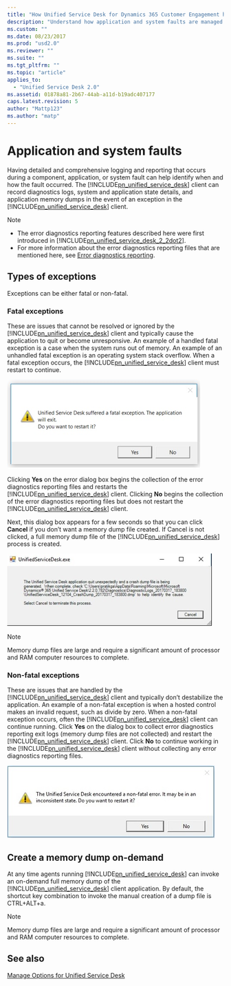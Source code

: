 ```yaml
---
title: "How Unified Service Desk for Dynamics 365 Customer Engagement handles application and system errors | MicrosoftDocs"
description: "Understand how application and system faults are managed in Unifed Service Desk."
ms.custom: ""
ms.date: 08/23/2017
ms.prod: "usd2.0"
ms.reviewer: ""
ms.suite: ""
ms.tgt_pltfrm: ""
ms.topic: "article"
applies_to: 
  - "Unified Service Desk 2.0"
ms.assetid: 01878a81-2b67-44ab-a11d-b19adc407177
caps.latest.revision: 5
author: "Mattp123"
ms.author: "matp"
---
```

# Application and system faults
Having detailed and comprehensive logging and reporting that occurs during a  component, application, or system fault can help identify when and how the fault occurred. The [!INCLUDE[pn_unified_service_desk](../../includes/pn-unified-service-desk.md)] client can record diagnostics logs, system and application state details, and application memory dumps in the event of an exception in the [!INCLUDE[pn_unified_service_desk](../../includes/pn-unified-service-desk.md)] client.  
  
> [!NOTE]
>  -   The error diagnostics reporting features described here were  first introduced in [!INCLUDE[pn_unified_service_desk_2_2dot2](../../includes/pn-unified-service-desk-2-2dot2.md)].  
> -   For more information about the error diagnostics reporting files that are mentioned here, see [Error diagnostics reporting](../../unified-service-desk/admin/configure-client-diagnostic-logging-unified-service-desk.md#exceptionlogging).  
  
 
<a name="typesofexceptions"></a>   
## Types of exceptions  
 Exceptions can be either fatal or non-fatal.  
  
### Fatal exceptions  
 These are issues that cannot be resolved or ignored by the [!INCLUDE[pn_unified_service_desk](../../includes/pn-unified-service-desk.md)] client and typically cause the application to quit or become unresponsive. An example of a handled fatal exception is a case when the system runs out of memory. An example of an unhandled fatal exception is an operating system stack overflow. When a fatal exception occurs, the [!INCLUDE[pn_unified_service_desk](../../includes/pn-unified-service-desk.md)] client must restart to continue.  
  
 ![Unified Service Desk exception dialog](../../unified-service-desk/media/usd-exception-dialog.jpg "Unified Service Desk exception dialog")  
  
 Clicking **Yes** on the error dialog box begins the collection of the error diagnostics reporting files and restarts the [!INCLUDE[pn_unified_service_desk](../../includes/pn-unified-service-desk.md)] client. Clicking **No** begins the collection of the error diagnostics reporting files but does not restart the [!INCLUDE[pn_unified_service_desk](../../includes/pn-unified-service-desk.md)] client.  
  
 Next, this dialog box  appears for a few seconds so that you can click **Cancel** if you don’t want a memory dump file created. If Cancel is not clicked, a full memory dump file of the [!INCLUDE[pn_unified_service_desk](../../includes/pn-unified-service-desk.md)] process is created.  
  
 ![Unified Service Desk dump file collection](../../unified-service-desk/media/usd-dump-file-collection.jpg "Unified Service Desk dump file collection")  
  
> [!NOTE]
>  Memory dump files are large and require a significant amount of processor and RAM computer resources  to complete.  
  
### Non-fatal exceptions  
 These are issues that are handled by the [!INCLUDE[pn_unified_service_desk](../../includes/pn-unified-service-desk.md)] client and typically don’t destabilize the application. An example of a non-fatal exception is when a hosted control makes an invalid request, such as divide by zero. When a non-fatal exception occurs, often the [!INCLUDE[pn_unified_service_desk](../../includes/pn-unified-service-desk.md)] client can continue running. Click **Yes** on the dialog box to collect error diagnostics reporting exit logs (memory dump files are not collected) and restart the [!INCLUDE[pn_unified_service_desk](../../includes/pn-unified-service-desk.md)] client. Click **No** to continue working in the [!INCLUDE[pn_unified_service_desk](../../includes/pn-unified-service-desk.md)] client without collecting any error diagnostics reporting files.  
  
 ![Unified Service Desk non&#45;fatal exception dialog](../../unified-service-desk/media/usd-nonfatal-exception.jpg "Unified Service Desk non-fatal exception dialog")  
  
<a name="ondemandDump"></a>   
## Create a memory dump on-demand  
 At any time agents running [!INCLUDE[pn_unified_service_desk](../../includes/pn-unified-service-desk.md)] can invoke an on-demand full memory dump of the [!INCLUDE[pn_unified_service_desk](../../includes/pn-unified-service-desk.md)] client application. By default, the shortcut key combination to invoke the manual creation of a  dump file is CTRL+ALT+a.  
  
> [!NOTE]
>  Memory dump files are large and require a significant amount of processor and RAM computer resources  to complete.  
  
## See also  
 [Manage Options for Unified Service Desk](../../unified-service-desk/admin/manage-options-unified-service-desk.md)